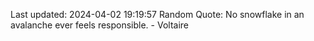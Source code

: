 Last updated: 2024-04-02 19:19:57
Random Quote: No snowflake in an avalanche ever feels responsible. - Voltaire